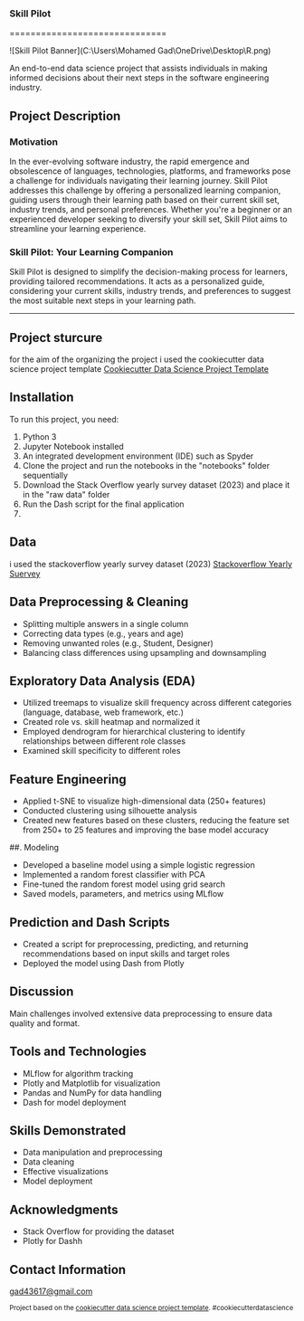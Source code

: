 ### Skill Pilot
============================== 

![Skill Pilot Banner](C:\Users\Mohamed Gad\OneDrive\Desktop\R.png)

An end-to-end data science project that assists individuals in making informed decisions about their next steps in the software engineering industry.


## Project Description

### Motivation 
In the ever-evolving software industry, the rapid emergence and obsolescence of languages, technologies, platforms, and frameworks pose a challenge for individuals navigating their learning journey. Skill Pilot addresses this challenge by offering a personalized learning companion, guiding users through their learning path based on their current skill set, industry trends, and personal preferences. Whether you're a beginner or an experienced developer seeking to diversify your skill set, Skill Pilot aims to streamline your learning experience.

### Skill Pilot: Your Learning Companion
Skill Pilot is designed to simplify the decision-making process for learners, providing tailored recommendations. It acts as a personalized guide, considering your current skills, industry trends, and preferences to suggest the most suitable next steps in your learning path.



--------
## Project sturcure
for the aim of the organizing the project i used the cookiecutter data science project template
[Cookiecutter Data Science Project Template](https://github.com/drivendata/cookiecutter-data-science)


## Installation
To run this project, you need:

1. Python 3
2. Jupyter Notebook installed
2. An integrated development environment (IDE) such as Spyder
2. Clone the project and run the notebooks in the "notebooks" folder sequentially
2. Download the Stack Overflow yearly survey dataset (2023) and place it in the "raw data" folder
2. Run the Dash script for the final application
3. 
## Data
i used the stackoverflow yearly survey dataset (2023)
[Stackoverflow Yearly Suervey](https://survey.stackoverflow.co/)

## Data Preprocessing & Cleaning
- Splitting multiple answers in a single column
- Correcting data types (e.g., years and age)
- Removing unwanted roles (e.g., Student, Designer)
- Balancing class differences using upsampling and downsampling
  
## Exploratory Data Analysis (EDA)
- Utilized treemaps to visualize skill frequency across different categories (language, database, web framework, etc.)
- Created role vs. skill heatmap and normalized it
- Employed dendrogram for hierarchical clustering to identify relationships between different role classes
- Examined skill specificity to different roles

## Feature Engineering
- Applied t-SNE to visualize high-dimensional data (250+ features)
- Conducted clustering using silhouette analysis
- Created new features based on these clusters, reducing the feature set from 250+ to 25 features and improving the base model accuracy

##. Modeling
- Developed a baseline model using a simple logistic regression
- Implemented a random forest classifier with PCA
- Fine-tuned the random forest model using grid search
- Saved models, parameters, and metrics using MLflow

## Prediction and Dash Scripts
- Created a script for preprocessing, predicting, and returning recommendations based on input skills and target roles
- Deployed the model using Dash from Plotly
  
## Discussion
Main challenges involved extensive data preprocessing to ensure data quality and format.


## Tools and Technologies
- MLflow for algorithm tracking
- Plotly and Matplotlib for visualization
- Pandas and NumPy for data handling
- Dash for model deployment
  
## Skills Demonstrated
- Data manipulation and preprocessing
- Data cleaning
- Effective visualizations
- Model deployment

## Acknowledgments
- Stack Overflow for providing the dataset
- Plotly for Dashh

## Contact Information
gad43617@gmail.com







<p><small>Project based on the <a target="_blank" href="https://drivendata.github.io/cookiecutter-data-science/">cookiecutter data science project template</a>. #cookiecutterdatascience</small></p>

